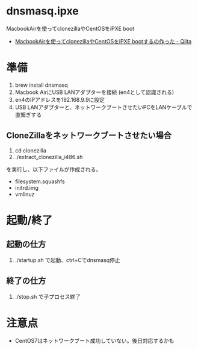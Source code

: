 dnsmasq.ipxe
============

MacbookAirを使ってclonezillaやCentOSをiPXE boot

- [MacbookAirを使ってclonezillaやCentOSをiPXE bootするの作った - Qiita](http://qiita.com/tukiyo3/items/2a08060e17992fdc6adc)

# 準備

1. brew install dnsmasq
1. Macbook AirにUSB LANアダプターを接続 (en4として認識される)
1. en4のIPアドレスを192.168.9.9に設定
1. USB LANアダプターと、ネットワークブートさせたいPCをLANケーブルで直繋ぎする

## CloneZillaをネットワークブートさせたい場合

1. cd clonezilla
1. ./extract_clonezilla_i486.sh 

を実行し、以下ファイルが作成される。

* filesystem.squashfs
* initrd.img
* vmlinuz

# 起動/終了

## 起動の仕方

1. ./startup.sh で起動、ctrl+Cでdnsmasq停止

## 終了の仕方

1. ./stop.sh で子プロセス終了

# 注意点

* CentOS7はネットワークブート成功していない。後日対応するかも
